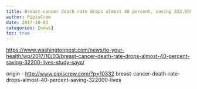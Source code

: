 ```yaml
---
title: Breast-cancer death rate drops almost 40 percent, saving 322,000 lives
author: PipisCrew
date: 2017-10-03
categories: [news]
toc: true
---
```


https://www.washingtonpost.com/news/to-your-health/wp/2017/10/03/breast-cancer-death-rate-drops-almost-40-percent-saving-32200-lives-study-says/

origin - http://www.pipiscrew.com/?p=10332 breast-cancer-death-rate-drops-almost-40-percent-saving-322000-lives